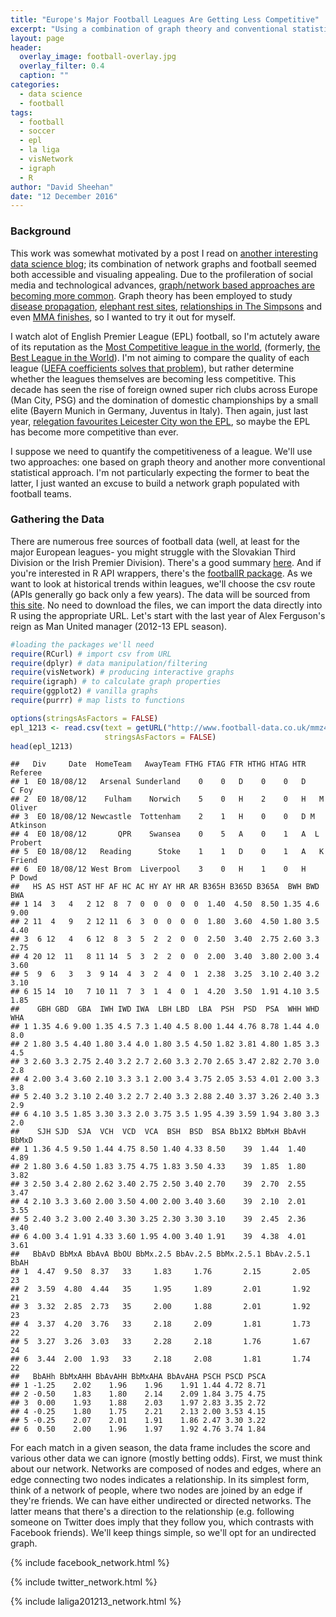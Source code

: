 ```yaml
---
title: "Europe's Major Football Leagues Are Getting Less Competitive"
excerpt: "Using a combination of graph theory and conventional statistics, this post explorers whether Europe's major football (soccer) leagues are becomming less competitive."
layout: page
header:
  overlay_image: football-overlay.jpg
  overlay_filter: 0.4
  caption: ""
categories:
  - data science
  - football
tags:
  - football
  - soccer
  - epl
  - la liga
  - visNetwork
  - igraph
  - R
author: "David Sheehan"
date: "12 December 2016"
---
```



### Background

This work was somewhat motivated by a post I read on [another interesting data science blog](https://longhowlam.wordpress.com/2016/09/12/some-insights-in-soccer-transfers-using-market-basket-analysis/); its combination of network graphs and football seemed both accessible and visualing appealing. Due to the profileration of social media and technological advances, [graph/network based approaches are becoming more common](https://blogs.thomsonreuters.com/answerson/future-graph-shaped/). Graph theory has been employed to study [disease propagation](http://journal.frontiersin.org/article/10.3389/fphy.2015.00071/full), [elephant rest sites](http://onlinelibrary.wiley.com/doi/10.1111/ecog.02379/full), [relationships in The Simpsons](http://thesimpsonsuniverse.weebly.com/network.html) and even [MMA finishes](http://www.fightprior.com/2016/09/29/finishCooccurrence/), so I wanted to try it out for myself.

I watch alot of English Premier League (EPL) football, so I'm actutely aware of its reputation as the [Most Competitive league in the world](http://www.telegraph.co.uk/sport/football/competitions/premier-league/11896600/Is-this-Premier-League-season-the-most-competitive-ever.html), (formerly, [the Best League in the World](https://www.theguardian.com/football/picture/2016/oct/18/david-squires-on-the-return-of-the-best-league-in-the-world)). I'm not aiming to compare the quality of each league ([UEFA coefficients solves that problem](https://en.wikipedia.org/wiki/UEFA_coefficient#Current_ranking)), but rather determine whether the leagues themselves are becoming less competitive. This decade has seen the rise of foreign owned super rich clubs across Europe (Man City, PSG) and the domination of domestic championships by a small elite (Bayern Munich in Germany, Juventus in Italy). Then again, just last year, [relegation favourites Leicester City won the EPL](https://www.theguardian.com/football/2016/may/03/5000-1-outsider-leicester-city-bookmakers), so maybe the EPL has become more competitive than ever.

I suppose we need to quantify the competitiveness of a league. We'll use two approaches: one based on graph theory and another more conventional statistical approach. I'm not particularly expecting the former to beat the latter, I just wanted an excuse to build a network graph populated with football teams.

### Gathering the Data

There are numerous free sources of football data (well, at least for the major European leagues- you might struggle with the Slovakian Third Division or the Irish Premier Division). There's a good summary [here](https://www.jokecamp.com/blog/guide-to-football-and-soccer-data-and-apis/). And if you're interested in R API wrappers, there's the [footballR package](https://github.com/dashee87/footballR). As we want to look at historical trends within leagues, we'll choose the csv route (APIs generally go back only a few years). The data will be sourced from [this site](http://www.football-data.co.uk/data.php). No need to download the files, we can import the data directly into R using the appropriate URL. Let's start with the last year of Alex Ferguson's reign as Man United manager (2012-13 EPL season).

``` r
#loading the packages we'll need
require(RCurl) # import csv from URL
require(dplyr) # data manipulation/filtering
require(visNetwork) # producing interactive graphs
require(igraph) # to calculate graph properties
require(ggplot2) # vanilla graphs
require(purrr) # map lists to functions

options(stringsAsFactors = FALSE)
epl_1213 <- read.csv(text = getURL("http://www.football-data.co.uk/mmz4281/1213/E0.csv"), 
                     stringsAsFactors = FALSE)
head(epl_1213)
```

    ##   Div     Date  HomeTeam   AwayTeam FTHG FTAG FTR HTHG HTAG HTR    Referee
    ## 1  E0 18/08/12   Arsenal Sunderland    0    0   D    0    0   D      C Foy
    ## 2  E0 18/08/12    Fulham    Norwich    5    0   H    2    0   H   M Oliver
    ## 3  E0 18/08/12 Newcastle  Tottenham    2    1   H    0    0   D M Atkinson
    ## 4  E0 18/08/12       QPR    Swansea    0    5   A    0    1   A  L Probert
    ## 5  E0 18/08/12   Reading      Stoke    1    1   D    0    1   A   K Friend
    ## 6  E0 18/08/12 West Brom  Liverpool    3    0   H    1    0   H     P Dowd
    ##   HS AS HST AST HF AF HC AC HY AY HR AR B365H B365D B365A  BWH BWD  BWA
    ## 1 14  3   4   2 12  8  7  0  0  0  0  0  1.40  4.50  8.50 1.35 4.6 9.00
    ## 2 11  4   9   2 12 11  6  3  0  0  0  0  1.80  3.60  4.50 1.80 3.5 4.40
    ## 3  6 12   4   6 12  8  3  5  2  2  0  0  2.50  3.40  2.75 2.60 3.3 2.75
    ## 4 20 12  11   8 11 14  5  3  2  2  0  0  2.00  3.40  3.80 2.00 3.4 3.60
    ## 5  9  6   3   3  9 14  4  3  2  4  0  1  2.38  3.25  3.10 2.40 3.2 3.10
    ## 6 15 14  10   7 10 11  7  3  1  4  0  1  4.20  3.50  1.91 4.10 3.5 1.85
    ##    GBH GBD  GBA  IWH IWD IWA  LBH LBD  LBA  PSH  PSD  PSA  WHH WHD WHA
    ## 1 1.35 4.6 9.00 1.35 4.5 7.3 1.40 4.5 8.00 1.44 4.76 8.78 1.44 4.0 8.0
    ## 2 1.80 3.5 4.40 1.80 3.4 4.0 1.80 3.5 4.50 1.82 3.81 4.80 1.85 3.3 4.5
    ## 3 2.60 3.3 2.75 2.40 3.2 2.7 2.60 3.3 2.70 2.65 3.47 2.82 2.70 3.0 2.8
    ## 4 2.00 3.4 3.60 2.10 3.3 3.1 2.00 3.4 3.75 2.05 3.53 4.01 2.00 3.3 3.8
    ## 5 2.40 3.2 3.10 2.40 3.2 2.7 2.40 3.3 2.88 2.40 3.37 3.26 2.40 3.3 2.9
    ## 6 4.10 3.5 1.85 3.30 3.3 2.0 3.75 3.5 1.95 4.39 3.59 1.94 3.80 3.3 2.0
    ##    SJH SJD  SJA  VCH  VCD  VCA  BSH  BSD  BSA Bb1X2 BbMxH BbAvH BbMxD
    ## 1 1.36 4.5 9.50 1.44 4.75 8.50 1.40 4.33 8.50    39  1.44  1.40  4.89
    ## 2 1.80 3.6 4.50 1.83 3.75 4.75 1.83 3.50 4.33    39  1.85  1.80  3.82
    ## 3 2.50 3.4 2.80 2.62 3.40 2.75 2.50 3.40 2.70    39  2.70  2.55  3.47
    ## 4 2.10 3.3 3.60 2.00 3.50 4.00 2.00 3.40 3.60    39  2.10  2.01  3.55
    ## 5 2.40 3.2 3.00 2.40 3.30 3.25 2.30 3.30 3.10    39  2.45  2.36  3.40
    ## 6 4.00 3.4 1.91 4.33 3.60 1.95 4.00 3.40 1.91    39  4.38  4.01  3.61
    ##   BbAvD BbMxA BbAvA BbOU BbMx.2.5 BbAv.2.5 BbMx.2.5.1 BbAv.2.5.1 BbAH
    ## 1  4.47  9.50  8.37   33     1.83     1.76       2.15       2.05   23
    ## 2  3.59  4.80  4.44   35     1.95     1.89       2.01       1.92   21
    ## 3  3.32  2.85  2.73   35     2.00     1.88       2.01       1.92   23
    ## 4  3.37  4.20  3.76   33     2.18     2.09       1.81       1.73   22
    ## 5  3.27  3.26  3.03   33     2.28     2.18       1.76       1.67   24
    ## 6  3.44  2.00  1.93   33     2.18     2.08       1.81       1.74   22
    ##   BbAHh BbMxAHH BbAvAHH BbMxAHA BbAvAHA PSCH PSCD PSCA
    ## 1 -1.25    2.02    1.96    1.96    1.91 1.44 4.72 8.71
    ## 2 -0.50    1.83    1.80    2.14    2.09 1.84 3.75 4.75
    ## 3  0.00    1.93    1.88    2.03    1.97 2.83 3.35 2.72
    ## 4 -0.25    1.80    1.75    2.21    2.13 2.00 3.53 4.15
    ## 5 -0.25    2.07    2.01    1.91    1.86 2.47 3.30 3.22
    ## 6  0.50    2.00    1.96    1.97    1.92 4.76 3.74 1.84

For each match in a given season, the data frame includes the score and various other data we can ignore (mostly betting odds). First, we must think about our network. Networks are composed of nodes and edges, where an edge connecting two nodes indicates a relationship. In its simplest form, think of a network of people, where two nodes are joined by an edge if they're friends. We can have either undirected or directed networks. The latter means that there's a direction to the relationship (e.g. following someone on Twitter does imply that they follow you, which contrasts with Facebook friends). We'll keep things simple, so we'll opt for an undirected graph.


{% include facebook_network.html %}

{% include twitter_network.html %}

{% include laliga201213_network.html %}



